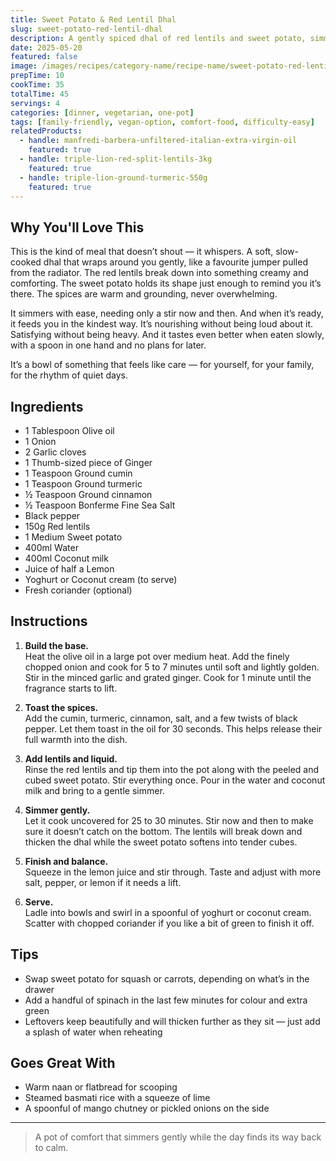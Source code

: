 ```yaml
---
title: Sweet Potato & Red Lentil Dhal
slug: sweet-potato-red-lentil-dhal
description: A gently spiced dhal of red lentils and sweet potato, simmered until soft and creamy. Warm, comforting, and perfect with yoghurt and flatbread.
date: 2025-05-20
featured: false
image: /images/recipes/category-name/recipe-name/sweet-potato-red-lentil-dhal.webp
prepTime: 10
cookTime: 35
totalTime: 45
servings: 4
categories: [dinner, vegetarian, one-pot]
tags: [family-friendly, vegan-option, comfort-food, difficulty-easy]
relatedProducts:
  - handle: manfredi-barbera-unfiltered-italian-extra-virgin-oil
    featured: true
  - handle: triple-lion-red-split-lentils-3kg
    featured: true
  - handle: triple-lion-ground-turmeric-550g
    featured: true
---
```


## Why You'll Love This

This is the kind of meal that doesn’t shout — it whispers. A soft, slow-cooked dhal that wraps around you gently, like a favourite jumper pulled from the radiator. The red lentils break down into something creamy and comforting. The sweet potato holds its shape just enough to remind you it’s there. The spices are warm and grounding, never overwhelming.

It simmers with ease, needing only a stir now and then. And when it’s ready, it feeds you in the kindest way. It’s nourishing without being loud about it. Satisfying without being heavy. And it tastes even better when eaten slowly, with a spoon in one hand and no plans for later.

It’s a bowl of something that feels like care — for yourself, for your family, for the rhythm of quiet days.

## Ingredients

- 1 Tablespoon Olive oil  
- 1 Onion  
- 2 Garlic cloves  
- 1 Thumb-sized piece of Ginger  
- 1 Teaspoon Ground cumin  
- 1 Teaspoon Ground turmeric  
- ½ Teaspoon Ground cinnamon  
- ½ Teaspoon Bonferme Fine Sea Salt  
- Black pepper  
- 150g Red lentils  
- 1 Medium Sweet potato  
- 400ml Water  
- 400ml Coconut milk  
- Juice of half a Lemon  
- Yoghurt or Coconut cream (to serve)  
- Fresh coriander (optional)

## Instructions

1. **Build the base.**  
   Heat the olive oil in a large pot over medium heat. Add the finely chopped onion and cook for 5 to 7 minutes until soft and lightly golden. Stir in the minced garlic and grated ginger. Cook for 1 minute until the fragrance starts to lift.

2. **Toast the spices.**  
   Add the cumin, turmeric, cinnamon, salt, and a few twists of black pepper. Let them toast in the oil for 30 seconds. This helps release their full warmth into the dish.

3. **Add lentils and liquid.**  
   Rinse the red lentils and tip them into the pot along with the peeled and cubed sweet potato. Stir everything once. Pour in the water and coconut milk and bring to a gentle simmer.

4. **Simmer gently.**  
   Let it cook uncovered for 25 to 30 minutes. Stir now and then to make sure it doesn’t catch on the bottom. The lentils will break down and thicken the dhal while the sweet potato softens into tender cubes.

5. **Finish and balance.**  
   Squeeze in the lemon juice and stir through. Taste and adjust with more salt, pepper, or lemon if it needs a lift.

6. **Serve.**  
   Ladle into bowls and swirl in a spoonful of yoghurt or coconut cream. Scatter with chopped coriander if you like a bit of green to finish it off.

## Tips

- Swap sweet potato for squash or carrots, depending on what’s in the drawer  
- Add a handful of spinach in the last few minutes for colour and extra green  
- Leftovers keep beautifully and will thicken further as they sit — just add a splash of water when reheating

## Goes Great With

- Warm naan or flatbread for scooping  
- Steamed basmati rice with a squeeze of lime  
- A spoonful of mango chutney or pickled onions on the side

---
> A pot of comfort that simmers gently while the day finds its way back to calm.